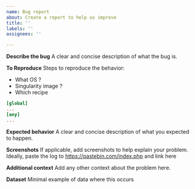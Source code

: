 ```yaml
---
name: Bug report
about: Create a report to help us improve
title: ''
labels: ''
assignees: ''

---
```


**Describe the bug**
A clear and concise description of what the bug is.

**To Reproduce**
Steps to reproduce the behavior:
- What OS ?
- Singularity image ?
- Which recipe
```toml
[global]
...
[any]
...
```
**Expected behavior**
A clear and concise description of what you expected to happen.

**Screenshots**
If applicable, add screenshots to help explain your problem.
Ideally, paste the log to https://pastebin.com/index.php and link here


**Additional context**
Add any other context about the problem here.

**Dataset**
Minimal example of data where this occurs
